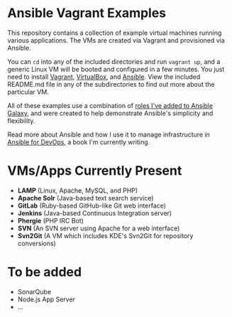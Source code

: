 # Ansible Vagrant Examples

This repository contains a collection of example virtual machines running various applications. The VMs are created via Vagrant and provisioned via Ansible.

You can `cd` into any of the included directories and run `vagrant up`, and a generic Linux VM will be booted and configured in a few minutes. You just need to install [Vagrant](http://vagrantup.com/), [VirtualBox](https://www.virtualbox.org/), and [Ansible](http://www.ansible.com/). View the included README.md file in any of the subdirectories to find out more about the particular VM.

All of these examples use a combination of [roles I've added to Ansible Galaxy](https://servercheck.in/blog/using-ansible-galaxy), and were created to help demonstrate Ansible's simplicity and flexibility.

Read more about Ansible and how I use it to manage infrastructure in [Ansible for DevOps](http://ansiblefordevops.com/), a book I'm currently writing.

# VMs/Apps Currently Present

  - **LAMP** (Linux, Apache, MySQL, and PHP)
  - **Apache Solr** (Java-based text search service)
  - **GitLab** (Ruby-based GitHub-like Git web interface)
  - **Jenkins** (Java-based Continuous Integration server)
  - **Phergie** (PHP IRC Bot)
  - **SVN** (An SVN server using Apache for a web interface)
  - **Svn2Git** (A VM which includes KDE's Svn2Git for repository conversions)

# To be added

  - SonarQube
  - Node.js App Server
  - ...
